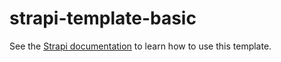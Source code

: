 # strapi-template-basic

See the [Strapi documentation](https://strapi.io/documentation/developer-docs/latest/setup-deployment-guides/installation/templates.html#using-a-template) to learn how to use this template.
